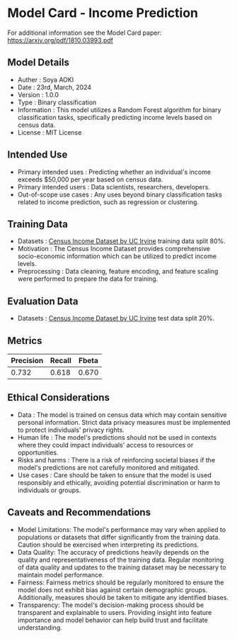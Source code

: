 # Model Card - Income Prediction

For additional information see the Model Card paper: https://arxiv.org/pdf/1810.03993.pdf

## Model Details

- Auther : Soya AOKI
- Date : 23rd, March, 2024
- Version : 1.0.0
- Type : Binary classification
- Information : This model utilizes a Random Forest algorithm for binary classification tasks, specifically predicting income levels based on census data.
- License : MIT License

## Intended Use
- Primary intended uses : Predicting whether an individual's income exceeds $50,000 per year based on census data.
- Primary intended users : Data scientists, researchers, developers.
- Out-of-scope use cases : Any uses beyond binary classification tasks related to income prediction, such as regression or clustering.

## Training Data
- Datasets : [Census Income Dataset by UC Irvine](https://archive.ics.uci.edu/dataset/20/census+income) training data split 80%.
- Motivation : The Census Income Dataset provides comprehensive socio-economic information which can be utilized to predict income levels.
- Preprocessing : Data cleaning, feature encoding, and feature scaling were performed to prepare the data for training.

## Evaluation Data
- Datasets : [Census Income Dataset by UC Irvine](https://archive.ics.uci.edu/dataset/20/census+income) test data split 20%.


## Metrics
|Precision|Recall   |Fbeta    |
|---------|---------|---------|
|0.732    | 0.618   |0.670    |


## Ethical Considerations
- Data : The model is trained on census data which may contain sensitive personal information. Strict data privacy measures must be implemented to protect individuals' privacy rights.
- Human life : The model's predictions should not be used in contexts where they could impact individuals' access to resources or opportunities.
- Risks and harms : There is a risk of reinforcing societal biases if the model's predictions are not carefully monitored and mitigated.
- Use cases : Care should be taken to ensure that the model is used responsibly and ethically, avoiding potential discrimination or harm to individuals or groups.


## Caveats and Recommendations

- Model Limitations: The model's performance may vary when applied to populations or datasets that differ significantly from the training data. Caution should be exercised when interpreting its predictions.
- Data Quality: The accuracy of predictions heavily depends on the quality and representativeness of the training data. Regular monitoring of data quality and updates to the training dataset may be necessary to maintain model performance.
- Fairness: Fairness metrics should be regularly monitored to ensure the model does not exhibit bias against certain demographic groups. Additionally, measures should be taken to mitigate any identified biases.
- Transparency: The model's decision-making process should be transparent and explainable to users. Providing insight into feature importance and model behavior can help build trust and facilitate understanding.